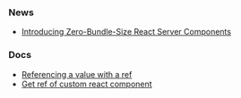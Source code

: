 ### News

- [Introducing Zero-Bundle-Size React Server Components](https://react.dev/blog/2020/12/21/data-fetching-with-react-server-components)

### Docs

- [Referencing a value with a ref](https://react.dev/reference/react/useRef#referencing-a-value-with-a-ref)
- [Get ref of custom react component](https://react.dev/reference/react/useRef#i-cant-get-a-ref-to-a-custom-component)
